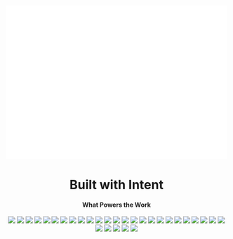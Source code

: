 <p align="center">
  <img src="assets/hello.gif" alt="ScrapBook Welcome Animation" width="100%" height="350" />
</p>

<h1 align="center">Built with Intent</h1>

<table align="center">
  <tr>
    <!-- <td>
      <img src="https://github-readme-stats.vercel.app/api/top-langs/?username=shravyadsouza&layout=compact&theme=radical" width="300" />
    </td>
    <td> -->
      <!-- Tech Stack Badges -->
      <h4 align="center">What Powers the Work</h4>
      <div align="center" style="margin: 4px">
      <img src="https://img.shields.io/badge/-Python-3776AB?style=for-the-badge&logo=python&logoColor=white" />
      <img src="https://img.shields.io/badge/-Java-ED8B00?style=for-the-badge&logo=java&logoColor=white" />
      <img src="https://img.shields.io/badge/-C-00599C?style=for-the-badge&logo=c&logoColor=white" />
      <img src="https://img.shields.io/badge/-C++-00599C?style=for-the-badge&logo=c%2B%2B&logoColor=white" />
      <img src="https://img.shields.io/badge/-HTML5-E34F26?style=for-the-badge&logo=html5&logoColor=white" />
      <img src="https://img.shields.io/badge/-CSS3-1572B6?style=for-the-badge&logo=css3&logoColor=white" />
      <img src="https://img.shields.io/badge/-SQL-4479A1?style=for-the-badge&logo=mysql&logoColor=white" />
      <!-- Frameworks -->
      <img src="https://img.shields.io/badge/-React-61DAFB?style=for-the-badge&logo=react&logoColor=black" />
      <img src="https://img.shields.io/badge/-Flask-000000?style=for-the-badge&logo=flask&logoColor=white" />
      <img src="https://img.shields.io/badge/-Django-092E20?style=for-the-badge&logo=django&logoColor=white" />
      <img src="https://img.shields.io/badge/-D3.js-F9A03C?style=for-the-badge&logo=d3.js&logoColor=white" />
      <img src="https://img.shields.io/badge/-Keras-D00000?style=for-the-badge&logo=keras&logoColor=white" />
      <img src="https://img.shields.io/badge/-TensorFlow-FF6F00?style=for-the-badge&logo=tensorflow&logoColor=white" />
      <img src="https://img.shields.io/badge/-Apache%20Spark-E25A1C?style=for-the-badge&logo=apachespark&logoColor=white" />
      <img src="https://img.shields.io/badge/-Maven-C71A36?style=for-the-badge&logo=apachemaven&logoColor=white" />
      <!-- Desktop -->
      <img src="https://img.shields.io/badge/-Java%20Swing-007396?style=for-the-badge&logo=java&logoColor=white" />
      <img src="https://img.shields.io/badge/-Tkinter-464646?style=for-the-badge&logo=python&logoColor=white" />  
      <!-- Data & Big Data -->
      <img src="https://img.shields.io/badge/-MongoDB-47A248?style=for-the-badge&logo=mongodb&logoColor=white" />
      <img src="https://img.shields.io/badge/-Hadoop-66CCFF?style=for-the-badge&logo=apachehadoop&logoColor=white" />
      <img src="https://img.shields.io/badge/-Hive-FDEE21?style=for-the-badge&logo=apachehive&logoColor=black" />
      <img src="https://img.shields.io/badge/-HBase-0D597F?style=for-the-badge&logo=apache&logoColor=white" />
      <img src="https://img.shields.io/badge/-Pig-FFA500?style=for-the-badge&logo=apache&logoColor=white" />
      <img src="https://img.shields.io/badge/-Zeppelin-2C2D72?style=for-the-badge&logo=apachezeppelin&logoColor=white" />
      <!-- Version Control -->
      <img src="https://img.shields.io/badge/-Git-F05032?style=for-the-badge&logo=git&logoColor=white" />
      <img src="https://img.shields.io/badge/-GitHub-181717?style=for-the-badge&logo=github&logoColor=white" />
      <!-- Cloud & Platforms -->
      <img src="https://img.shields.io/badge/-GCP-4285F4?style=for-the-badge&logo=google-cloud&logoColor=white" />
      <img src="https://img.shields.io/badge/-Tableau-E97627?style=for-the-badge&logo=tableau&logoColor=white" />
      <!-- Design -->
      <img src="https://img.shields.io/badge/-Figma-F24E1E?style=for-the-badge&logo=figma&logoColor=white" />
      <img src="https://img.shields.io/badge/-Adobe%20InDesign-FF3366?style=for-the-badge&logo=adobeindesign&logoColor=white" />
      <img src="https://img.shields.io/badge/-Canva-00C4CC?style=for-the-badge&logo=canva&logoColor=white" />
      </div>
    </td>
  </tr>
</table>

<!--
**ShravyaDsouza/ShravyaDsouza** is a ✨ _special_ ✨ repository because its `README.md` (this file) appears on your GitHub profile.

Here are some ideas to get you started:

- 🔭 I’m currently working on ...
- 🌱 I’m currently learning ...
- 👯 I’m looking to collaborate on ...
- 🤔 I’m looking for help with ...
- 💬 Ask me about ...
- 📫 How to reach me: ...
- 😄 Pronouns: ...
- ⚡ Fun fact: ...
-->
